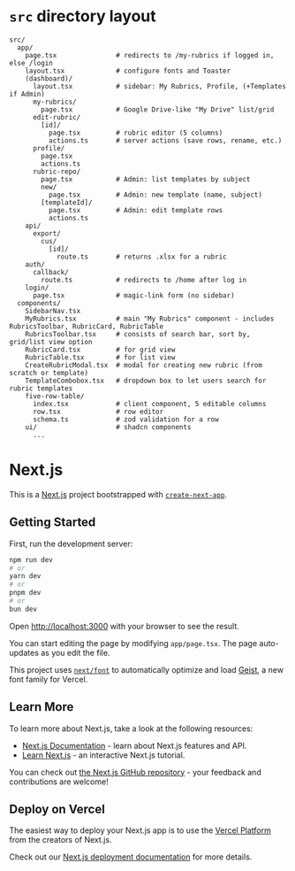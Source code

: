 # `src` directory layout
```
src/
  app/
    page.tsx               # redirects to /my-rubrics if logged in, else /login
    layout.tsx             # configure fonts and Toaster
    (dashboard)/
      layout.tsx           # sidebar: My Rubrics, Profile, (+Templates if Admin)
      my-rubrics/
        page.tsx           # Google Drive-like "My Drive" list/grid
      edit-rubric/
        [id]/
          page.tsx         # rubric editor (5 columns)
          actions.ts       # server actions (save rows, rename, etc.)
      profile/
        page.tsx
        actions.ts
      rubric-repo/
        page.tsx           # Admin: list templates by subject
        new/
          page.tsx         # Admin: new template (name, subject)
        [templateId]/
          page.tsx         # Admin: edit template rows
          actions.ts
    api/
      export/
        cus/
          [id]/
            route.ts       # returns .xlsx for a rubric
    auth/
      callback/
        route.ts           # redirects to /home after log in
    login/
      page.tsx             # magic-link form (no sidebar)
  components/
    SidebarNav.tsx         
    MyRubrics.tsx          # main "My Rubrics" component - includes RubricsToolbar, RubricCard, RubricTable
    RubricsToolbar.tsx     # consists of search bar, sort by, grid/list view option
    RubricCard.tsx         # for grid view
    RubricTable.tsx        # for list view
    CreateRubricModal.tsx  # modal for creating new rubric (from scratch or template)
    TemplateCombobox.tsx   # dropdown box to let users search for rubric templates 
    five-row-table/
      index.tsx            # client component, 5 editable columns
      row.tsx              # row editor
      schema.ts            # zod validation for a row
    ui/                    # shadcn components
      ...
```

# Next.js

This is a [Next.js](https://nextjs.org) project bootstrapped with [`create-next-app`](https://nextjs.org/docs/app/api-reference/cli/create-next-app).

## Getting Started

First, run the development server:

```bash
npm run dev
# or
yarn dev
# or
pnpm dev
# or
bun dev
```

Open [http://localhost:3000](http://localhost:3000) with your browser to see the result.

You can start editing the page by modifying `app/page.tsx`. The page auto-updates as you edit the file.

This project uses [`next/font`](https://nextjs.org/docs/app/building-your-application/optimizing/fonts) to automatically optimize and load [Geist](https://vercel.com/font), a new font family for Vercel.

## Learn More

To learn more about Next.js, take a look at the following resources:

- [Next.js Documentation](https://nextjs.org/docs) - learn about Next.js features and API.
- [Learn Next.js](https://nextjs.org/learn) - an interactive Next.js tutorial.

You can check out [the Next.js GitHub repository](https://github.com/vercel/next.js) - your feedback and contributions are welcome!

## Deploy on Vercel

The easiest way to deploy your Next.js app is to use the [Vercel Platform](https://vercel.com/new?utm_medium=default-template&filter=next.js&utm_source=create-next-app&utm_campaign=create-next-app-readme) from the creators of Next.js.

Check out our [Next.js deployment documentation](https://nextjs.org/docs/app/building-your-application/deploying) for more details.
